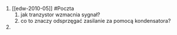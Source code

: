 1. [[edw-2010-05]] #Poczta 
	1. jak tranzystor wzmacnia sygnał?
	2. co to znaczy odsprzęgać zasilanie za pomocą kondensatora?
2. 